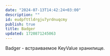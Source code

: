 ```yaml
---
date: "2024-07-13T14:42:24+03:00"
description: ""
id: eudpfttldrgju7yrdnuqcmy
publish: true
title: Badger
updated: 1720871245063
---
```


Badger - вcтраиваемое KeyValue хранилище.

